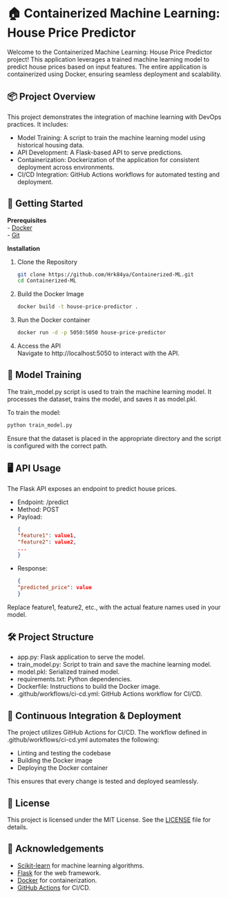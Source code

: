 # 🏠 Containerized Machine Learning: House Price Predictor
Welcome to the Containerized Machine Learning: House Price Predictor project! 
This application leverages a trained machine learning model to predict house prices based on input features. The entire application is containerized using Docker, ensuring seamless deployment and scalability.

## 📦 Project Overview
This project demonstrates the integration of machine learning with DevOps practices. It includes:
  - Model Training: A script to train the machine learning model using historical housing data.
  - API Development: A Flask-based API to serve predictions.
  - Containerization: Dockerization of the application for consistent deployment across environments.
  - CI/CD Integration: GitHub Actions workflows for automated testing and deployment.

## 🚀 Getting Started

**Prerequisites** <br>
	-	[Docker](https://www.docker.com/products/docker-desktop/) <br>
	-	[Git](https://git-scm.com/downloads) 

**Installation**
1. Clone the Repository
   ```bash
   git clone https://github.com/Hrk84ya/Containerized-ML.git
   cd Containerized-ML
   ```
2. Build the Docker Image
   ```bash
   docker build -t house-price-predictor .
   ```
3. Run the Docker container
   ```bash
   docker run -d -p 5050:5050 house-price-predictor
   ```
4. Access the API <br>
   Navigate to http://localhost:5050 to interact with the API.

## 🧠 Model Training

The train_model.py script is used to train the machine learning model. It processes the dataset, trains the model, and saves it as model.pkl.

To train the model:
```bash
python train_model.py
```
Ensure that the dataset is placed in the appropriate directory and the script is configured with the correct path.

## 🖥️ API Usage

The Flask API exposes an endpoint to predict house prices.
  - Endpoint: /predict
  - Method: POST
  - Payload:
    ```json
    {
    "feature1": value1,
    "feature2": value2,
    ...
    }
    ```
  - Response:
    ```json
    {
    "predicted_price": value
    }
    ```
Replace feature1, feature2, etc., with the actual feature names used in your model.

## 🛠️ Project Structure
- app.py: Flask application to serve the model.
- train_model.py: Script to train and save the machine learning model.
- model.pkl: Serialized trained model.
- requirements.txt: Python dependencies.
- Dockerfile: Instructions to build the Docker image.
- .github/workflows/ci-cd.yml: GitHub Actions workflow for CI/CD.

## 🔄 Continuous Integration & Deployment
The project utilizes GitHub Actions for CI/CD. The workflow defined in .github/workflows/ci-cd.yml automates the following:
  - Linting and testing the codebase
  - Building the Docker image
  - Deploying the Docker container

This ensures that every change is tested and deployed seamlessly.

## 📄 License

This project is licensed under the MIT License. See the [LICENSE](https://docs.github.com/en/repositories/managing-your-repositorys-settings-and-features/customizing-your-repository/licensing-a-repository) file for details.

## 🙌 Acknowledgements
  - [Scikit-learn](https://scikit-learn.org/) for machine learning algorithms.
  - [Flask](https://flask.palletsprojects.com/en/stable/) for the web framework.
  - [Docker](https://www.docker.com/) for containerization.
  - [GitHub Actions](https://github.com/features/actions) for CI/CD.

